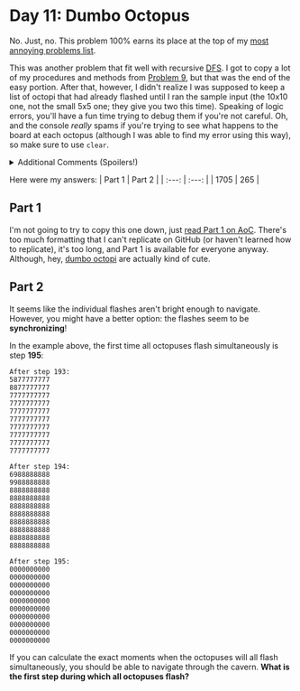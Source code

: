 # Day 11: Dumbo Octopus
No. Just, no. This problem 100% earns its place at the top of my [most annoying problems list](https://github.com/Daphne-Qin/AdventOfCode2021#most-annoying-problems).

This was another problem that fit well with recursive [DFS](https://www.geeksforgeeks.org/depth-first-search-or-dfs-for-a-graph/). I got to copy a lot of my procedures and methods from [Problem 9](https://github.com/Daphne-Qin/AdventOfCode2021/tree/main/Problem09), but that was the end of the easy portion. After that, however, I didn't realize I was supposed to keep a list of octopi that had already flashed until I ran the sample input (the 10x10 one, not the small 5x5 one; they give you two this time). Speaking of logic errors, you'll have a fun time trying to debug them if you're not careful. Oh, and the console *really* spams if you're trying to see what happens to the board at each octopus (although I was able to find my error using this way), so make sure to use `clear`.

<details>
  <summary>Additional Comments (Spoilers!)</summary>
  If you complete Part 1 and have debugging print statements, you won't necessarily have to write new code for Part 2. You can just increment your steps from 100 to a bigger number (for example, 500), then go searching for the first instance where all the octopi are flashing. This is how I first completed Part 2.
  <br><br>
  If you don't have debugging print statements, it's not too hard to make one (although by then it's not really worth it to make a `mapToString()` function and you should just write code to find the answer).
</details>

Here were my answers:
| Part 1 | Part 2 |
| :---: | :---: |
| 1705 | 265 |

## Part 1
I'm not going to try to copy this one down, just [read Part 1 on AoC](https://adventofcode.com/2021/day/11). There's too much formatting that I can't replicate on GitHub (or haven't learned how to replicate), it's too long, and Part 1 is available for everyone anyway. Although, hey, [dumbo octopi](https://www.youtube.com/watch?v=eih-VSaS2g0) are actually kind of cute.

## Part 2
It seems like the individual flashes aren't bright enough to navigate. However, you might have a better option: the flashes seem to be **synchronizing**!

In the example above, the first time all octopuses flash simultaneously is step **195**:

```
After step 193:
5877777777
8877777777
7777777777
7777777777
7777777777
7777777777
7777777777
7777777777
7777777777
7777777777

After step 194:
6988888888
9988888888
8888888888
8888888888
8888888888
8888888888
8888888888
8888888888
8888888888
8888888888

After step 195:
0000000000
0000000000
0000000000
0000000000
0000000000
0000000000
0000000000
0000000000
0000000000
0000000000
```

If you can calculate the exact moments when the octopuses will all flash simultaneously, you should be able to navigate through the cavern. **What is the first step during which all octopuses flash?**
